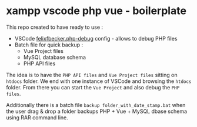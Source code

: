 # xampp vscode php vue - boilerplate

This repo created to have ready to use :  

* VSCode [felixfbecker.php-debug](https://marketplace.visualstudio.com/items?itemName=felixfbecker.php-debug) config - allows to debug PHP files
* Batch file for quick backup : 
   * Vue Project files
   * MySQL database schema
   * PHP API files  

The idea is to have the `PHP API files` and `Vue Project files` sitting on `htdocs` folder. We end with one instance of VSCode and browsing the `htdocs` folder. From there you can start the `Vue Project` and also debug the `PHP files`. 


Additionally there is a batch file `backup folder_with_date_stamp.bat` when the user drag & drop a folder backups PHP + Vue + MySQL dbase schema using RAR command line.